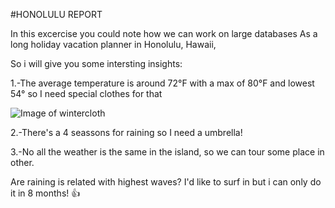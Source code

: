 #HONOLULU REPORT

In this excercise you could note how we can work on large databases
As a long holiday vacation planner in Honolulu, Hawaii, 

So i will give you some intersting insights:

1.-The average temperature is around 72°F with a max of 80°F and lowest 54° so I need special clothes for that

![Image of wintercloth](https://cdn.shopify.com/s/files/1/2693/8806/files/Luau_Celadon_-_Summer_2018_large.png?v=1533063384)


2.-There's a 4 seassons for raining so I need a umbrella!

3.-No all the weather is the same in the island, so we can tour some place in other.


Are raining is related with highest waves?
I'd like to surf in but i can only do it in 8 months! :+1:


